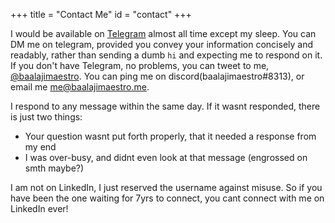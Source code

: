 +++
title = "Contact Me"
id = "contact"
+++

I would be available on [Telegram](https://t.me/baalajimaestro) almost all time except my sleep. You can DM me on telegram, provided you convey your information concisely and readably, rather than sending a dumb `hi` and expecting me to respond on it.
If you don't have Telegram, no problems, you can tweet to me, [@baalajimaestro](https://twitter.com/baalajimaestro). You can ping me on discord(baalajimaestro#8313), or email me me@baalajimaestro.me.

I respond to any message within the same day. If it wasnt responded, there is just two things:
- Your question wasnt put forth properly, that it needed a response from my end
- I was over-busy, and didnt even look at that message (engrossed on smth maybe?)

I am not on LinkedIn, I just reserved the username against misuse. So if you have been the one waiting for 7yrs to connect, you cant connect with me on LinkedIn ever!

